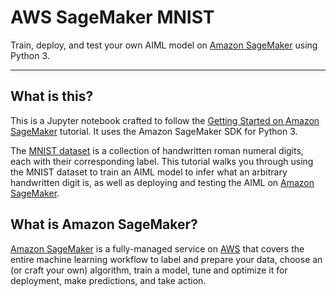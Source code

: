 AWS SageMaker MNIST
===

Train, deploy, and test your own AIML model on [Amazon SageMaker](https://aws.amazon.com/sagemaker) using Python 3.

---

## What is this?

This is a Jupyter notebook crafted to follow the [Getting Started on Amazon SageMaker](https://docs.aws.amazon.com/sagemaker/latest/dg/gs.html) tutorial.
It uses the Amazon SageMaker SDK for Python 3.

The [MNIST dataset](http://yann.lecun.com/exdb/mnist/) is a collection of handwritten roman numeral digits, each with their corresponding label. 
This tutorial walks you through using the MNIST dataset to train an AIML model to infer what an arbitrary handwritten digit is,
as well as deploying and testing the AIML on [Amazon SageMaker](https://aws.amazon.com/sagemaker).

## What is Amazon SageMaker?

[Amazon SageMaker](https://aws.amazon.com/sagemaker) is a fully-managed service on [AWS](https://aws.amazon.com)
that covers the entire machine learning workflow to label and prepare your data, choose an (or craft your own) algorithm, 
train a model, tune and optimize it for deployment, make predictions, and take action.
